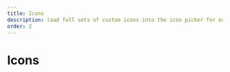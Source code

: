 ```yaml
---
title: Icons
description: load full sets of custom icons into the icon picker for easy access
order: 2
---
```


# Icons
